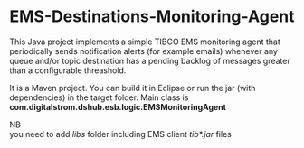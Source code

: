 # EMS-Destinations-Monitoring-Agent
This Java project implements a simple TIBCO EMS monitoring agent that periodically sends notification alerts (for example emails) whenever any queue and/or topic destination has a pending backlog of messages greater than a configurable threashold.

It is a Maven project. You can build it in Eclipse or run the jar (with dependencies) in the target folder. Main class is <b>com.digitalstrom.dshub.esb.logic.EMSMonitoringAgent</b>


NB <br/>
you need to add <i>libs</i> folder including EMS client <i>tib*.jar</i> files
